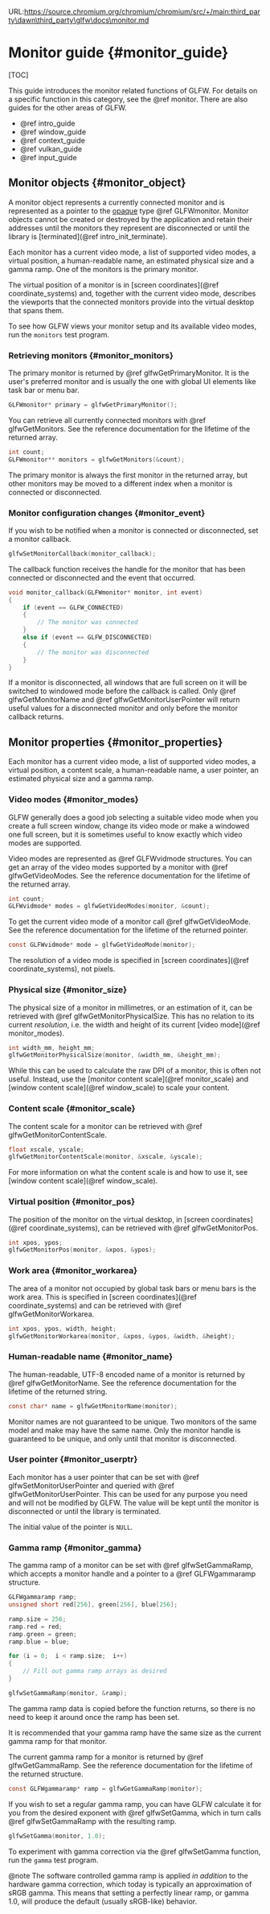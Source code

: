 URL:https://source.chromium.org/chromium/chromium/src/+/main:third_party\dawn\third_party\glfw\docs\monitor.md
# Monitor guide {#monitor_guide}

[TOC]

This guide introduces the monitor related functions of GLFW.  For details on
a specific function in this category, see the @ref monitor.  There are also
guides for the other areas of GLFW.

 - @ref intro_guide
 - @ref window_guide
 - @ref context_guide
 - @ref vulkan_guide
 - @ref input_guide


## Monitor objects {#monitor_object}

A monitor object represents a currently connected monitor and is represented as
a pointer to the [opaque](https://en.wikipedia.org/wiki/Opaque_data_type) type
@ref GLFWmonitor.  Monitor objects cannot be created or destroyed by the
application and retain their addresses until the monitors they represent are
disconnected or until the library is [terminated](@ref intro_init_terminate).

Each monitor has a current video mode, a list of supported video modes,
a virtual position, a human-readable name, an estimated physical size and
a gamma ramp.  One of the monitors is the primary monitor.

The virtual position of a monitor is in
[screen coordinates](@ref coordinate_systems) and, together with the current
video mode, describes the viewports that the connected monitors provide into the
virtual desktop that spans them.

To see how GLFW views your monitor setup and its available video modes, run the
`monitors` test program.


### Retrieving monitors {#monitor_monitors}

The primary monitor is returned by @ref glfwGetPrimaryMonitor.  It is the user's
preferred monitor and is usually the one with global UI elements like task bar
or menu bar.

```c
GLFWmonitor* primary = glfwGetPrimaryMonitor();
```

You can retrieve all currently connected monitors with @ref glfwGetMonitors.
See the reference documentation for the lifetime of the returned array.

```c
int count;
GLFWmonitor** monitors = glfwGetMonitors(&count);
```

The primary monitor is always the first monitor in the returned array, but other
monitors may be moved to a different index when a monitor is connected or
disconnected.


### Monitor configuration changes {#monitor_event}

If you wish to be notified when a monitor is connected or disconnected, set
a monitor callback.

```c
glfwSetMonitorCallback(monitor_callback);
```

The callback function receives the handle for the monitor that has been
connected or disconnected and the event that occurred.

```c
void monitor_callback(GLFWmonitor* monitor, int event)
{
    if (event == GLFW_CONNECTED)
    {
        // The monitor was connected
    }
    else if (event == GLFW_DISCONNECTED)
    {
        // The monitor was disconnected
    }
}
```

If a monitor is disconnected, all windows that are full screen on it will be
switched to windowed mode before the callback is called.  Only @ref
glfwGetMonitorName and @ref glfwGetMonitorUserPointer will return useful values
for a disconnected monitor and only before the monitor callback returns.


## Monitor properties {#monitor_properties}

Each monitor has a current video mode, a list of supported video modes,
a virtual position, a content scale, a human-readable name, a user pointer, an
estimated physical size and a gamma ramp.


### Video modes {#monitor_modes}

GLFW generally does a good job selecting a suitable video mode when you create
a full screen window, change its video mode or make a windowed one full
screen, but it is sometimes useful to know exactly which video modes are
supported.

Video modes are represented as @ref GLFWvidmode structures.  You can get an
array of the video modes supported by a monitor with @ref glfwGetVideoModes.
See the reference documentation for the lifetime of the returned array.

```c
int count;
GLFWvidmode* modes = glfwGetVideoModes(monitor, &count);
```

To get the current video mode of a monitor call @ref glfwGetVideoMode.  See the
reference documentation for the lifetime of the returned pointer.

```c
const GLFWvidmode* mode = glfwGetVideoMode(monitor);
```

The resolution of a video mode is specified in
[screen coordinates](@ref coordinate_systems), not pixels.


### Physical size {#monitor_size}

The physical size of a monitor in millimetres, or an estimation of it, can be
retrieved with @ref glfwGetMonitorPhysicalSize.  This has no relation to its
current _resolution_, i.e. the width and height of its current
[video mode](@ref monitor_modes).

```c
int width_mm, height_mm;
glfwGetMonitorPhysicalSize(monitor, &width_mm, &height_mm);
```

While this can be used to calculate the raw DPI of a monitor, this is often not
useful.  Instead, use the [monitor content scale](@ref monitor_scale) and
[window content scale](@ref window_scale) to scale your content.


### Content scale {#monitor_scale}

The content scale for a monitor can be retrieved with @ref
glfwGetMonitorContentScale.

```c
float xscale, yscale;
glfwGetMonitorContentScale(monitor, &xscale, &yscale);
```

For more information on what the content scale is and how to use it, see
[window content scale](@ref window_scale).


### Virtual position {#monitor_pos}

The position of the monitor on the virtual desktop, in
[screen coordinates](@ref coordinate_systems), can be retrieved with @ref
glfwGetMonitorPos.

```c
int xpos, ypos;
glfwGetMonitorPos(monitor, &xpos, &ypos);
```


### Work area {#monitor_workarea}

The area of a monitor not occupied by global task bars or menu bars is the work
area.  This is specified in [screen coordinates](@ref coordinate_systems) and
can be retrieved with @ref glfwGetMonitorWorkarea.

```c
int xpos, ypos, width, height;
glfwGetMonitorWorkarea(monitor, &xpos, &ypos, &width, &height);
```


### Human-readable name {#monitor_name}

The human-readable, UTF-8 encoded name of a monitor is returned by @ref
glfwGetMonitorName.  See the reference documentation for the lifetime of the
returned string.

```c
const char* name = glfwGetMonitorName(monitor);
```

Monitor names are not guaranteed to be unique.  Two monitors of the same model
and make may have the same name.  Only the monitor handle is guaranteed to be
unique, and only until that monitor is disconnected.


### User pointer {#monitor_userptr}

Each monitor has a user pointer that can be set with @ref
glfwSetMonitorUserPointer and queried with @ref glfwGetMonitorUserPointer.  This
can be used for any purpose you need and will not be modified by GLFW.  The
value will be kept until the monitor is disconnected or until the library is
terminated.

The initial value of the pointer is `NULL`.


### Gamma ramp {#monitor_gamma}

The gamma ramp of a monitor can be set with @ref glfwSetGammaRamp, which accepts
a monitor handle and a pointer to a @ref GLFWgammaramp structure.

```c
GLFWgammaramp ramp;
unsigned short red[256], green[256], blue[256];

ramp.size = 256;
ramp.red = red;
ramp.green = green;
ramp.blue = blue;

for (i = 0;  i < ramp.size;  i++)
{
    // Fill out gamma ramp arrays as desired
}

glfwSetGammaRamp(monitor, &ramp);
```

The gamma ramp data is copied before the function returns, so there is no need
to keep it around once the ramp has been set.

It is recommended that your gamma ramp have the same size as the current gamma
ramp for that monitor.

The current gamma ramp for a monitor is returned by @ref glfwGetGammaRamp.  See
the reference documentation for the lifetime of the returned structure.

```c
const GLFWgammaramp* ramp = glfwGetGammaRamp(monitor);
```

If you wish to set a regular gamma ramp, you can have GLFW calculate it for you
from the desired exponent with @ref glfwSetGamma, which in turn calls @ref
glfwSetGammaRamp with the resulting ramp.

```c
glfwSetGamma(monitor, 1.0);
```

To experiment with gamma correction via the @ref glfwSetGamma function, run the
`gamma` test program.

@note The software controlled gamma ramp is applied _in addition_ to the
hardware gamma correction, which today is typically an approximation of sRGB
gamma.  This means that setting a perfectly linear ramp, or gamma 1.0, will
produce the default (usually sRGB-like) behavior.

